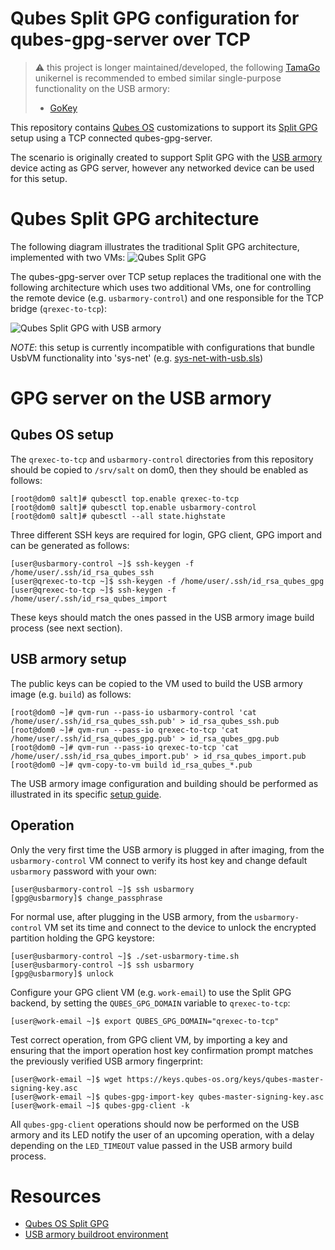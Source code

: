 # Qubes Split GPG configuration for qubes-gpg-server over TCP

> :warning: this project is longer maintained/developed, the following
> [TamaGo](https://github.com/usbarmory/tamago) unikernel is
> recommended to embed similar single-purpose functionality on the USB armory:
>
>  * [GoKey](https://github.com/usbarmory/GoKey)

This repository contains [Qubes OS](https://www.qubes-os.org) customizations to
support its [Split GPG](https://www.qubes-os.org/doc/split-gpg/) setup using a
TCP connected qubes-gpg-server.

The scenario is originally created to support Split GPG with the
[USB armory](https://github.com/usbarmory/usbarmory) device acting as
GPG server, however any networked device can be used for this setup.


# Qubes Split GPG architecture

The following diagram illustrates the traditional Split GPG architecture,
implemented with two VMs:
![Qubes Split GPG](https://raw.githubusercontent.com/f-secure-foundry/qubes-qrexec-to-tcp/master/images/split-gpg.svg?sanitize=true)

The qubes-gpg-server over TCP setup replaces the traditional one with the
following architecture which uses two additional VMs, one for controlling the
remote device (e.g. `usbarmory-control`) and one responsible for the TCP bridge
(`qrexec-to-tcp`):

![Qubes Split GPG with USB armory](https://raw.githubusercontent.com/f-secure-foundry/qubes-qrexec-to-tcp/master/images/qrexec-to-tcp.svg?sanitize=true)

*NOTE*: this setup is currently incompatible with configurations that bundle
UsbVM functionality into 'sys-net' (e.g.
[sys-net-with-usb.sls](https://github.com/QubesOS/qubes-mgmt-salt-dom0-virtual-machines/blob/master/qvm/sys-net-with-usb.sls))

# GPG server on the USB armory

## Qubes OS setup

The `qrexec-to-tcp` and `usbarmory-control` directories from this repository
should be copied to `/srv/salt` on dom0, then they should be enabled as
follows:

```
[root@dom0 salt]# qubesctl top.enable qrexec-to-tcp
[root@dom0 salt]# qubesctl top.enable usbarmory-control
[root@dom0 salt]# qubesctl --all state.highstate
```

Three different SSH keys are required for login, GPG client, GPG import and can
be generated as follows:

```
[user@usbarmory-control ~]$ ssh-keygen -f /home/user/.ssh/id_rsa_qubes_ssh
[user@qrexec-to-tcp ~]$ ssh-keygen -f /home/user/.ssh/id_rsa_qubes_gpg
[user@qrexec-to-tcp ~]$ ssh-keygen -f /home/user/.ssh/id_rsa_qubes_import
```

These keys should match the ones passed in the USB armory image build process
(see next section).

## USB armory setup

The public keys can be copied to the VM used to build the USB armory image
(e.g. `build`) as follows:

```
[root@dom0 ~]# qvm-run --pass-io usbarmory-control 'cat /home/user/.ssh/id_rsa_qubes_ssh.pub' > id_rsa_qubes_ssh.pub
[root@dom0 ~]# qvm-run --pass-io qrexec-to-tcp 'cat /home/user/.ssh/id_rsa_qubes_gpg.pub' > id_rsa_qubes_gpg.pub
[root@dom0 ~]# qvm-run --pass-io qrexec-to-tcp 'cat /home/user/.ssh/id_rsa_qubes_import.pub' > id_rsa_qubes_import.pub
[root@dom0 ~]# qvm-copy-to-vm build id_rsa_qubes_*.pub
```

The USB armory image configuration and building should be performed as
illustrated in its specific
[setup guide](https://github.com/usbarmory/usbarmory/blob/master/software/buildroot/README-Qubes_Split_GPG.md).

## Operation

Only the very first time the USB armory is plugged in after imaging, from the
`usbarmory-control` VM connect to verify its host key and change default
`usbarmory` password with your own:

```
[user@usbarmory-control ~]$ ssh usbarmory
[gpg@usbarmory]$ change_passphrase
```

For normal use, after plugging in the USB armory, from the `usbarmory-control`
VM set its time and connect to the device to unlock the encrypted partition
holding the GPG keystore:

```
[user@usbarmory-control ~]$ ./set-usbarmory-time.sh
[user@usbarmory-control ~]$ ssh usbarmory
[gpg@usbarmory]$ unlock
```

Configure your GPG client VM (e.g. `work-email`) to use the Split GPG backend,
by setting the `QUBES_GPG_DOMAIN` variable to `qrexec-to-tcp`:

```
[user@work-email ~]$ export QUBES_GPG_DOMAIN="qrexec-to-tcp"
```

Test correct operation, from GPG client VM, by importing a key and ensuring
that the import operation host key confirmation prompt matches the previously
verified USB armory fingerprint:

```
[user@work-email ~]$ wget https://keys.qubes-os.org/keys/qubes-master-signing-key.asc
[user@work-email ~]$ qubes-gpg-import-key qubes-master-signing-key.asc
[user@work-email ~]$ qubes-gpg-client -k
```

All `qubes-gpg-client` operations should now be performed on the USB armory and
its LED notify the user of an upcoming operation, with a delay depending on the
`LED_TIMEOUT` value passed in the USB armory build process.

# Resources

* [Qubes OS Split GPG](https://www.qubes-os.org/doc/split-gpg/)
* [USB armory buildroot environment](https://github.com/usbarmory/usbarmory/tree/master/software/buildroot)
